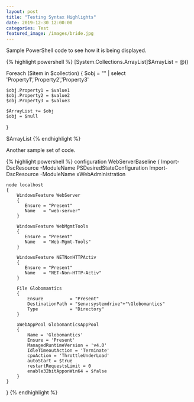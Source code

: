 ```yaml
---
layout: post
title: "Testing Syntax Highlights"
date: 2019-12-30 12:00:00
categories: Test
featured_image: /images/bride.jpg
---
```


Sample PowerShell code to see how it is being displayed.

{% highlight powershell %}
[System.Collections.ArrayList]$ArrayList = @()

Foreach ($item in $collection)
{
	$obj = "" | select 'Property1','Property2','Property3'
	
	$obj.Property1 = $value1
	$obj.Property2 = $value2
	$obj.Property3 = $value3
	
	$ArrayList += $obj 
	$obj = $null
}

$ArrayList
{% endhighlight %}

Another sample set of code.

{% highlight powershell %}
configuration WebServerBaseline
{
    Import-DscResource -ModuleName PSDesiredStateConfiguration
    Import-DscResource -ModuleName xWebAdministration

    node localhost
    {
        WindowsFeature WebServer
        {
           Ensure = "Present"
           Name   = "web-server"
        }

        WindowsFeature WebMgmtTools
        {
           Ensure = "Present"
           Name   = "Web-Mgmt-Tools"
        }

        WindowsFeature NETNonHTTPActiv
        {
           Ensure = "Present"
           Name   = "NET-Non-HTTP-Activ"
        }

        File Globomantics
        {
            Ensure          = "Present"
            DestinationPath = "$env:systemdrive"+"\Globomantics"
            Type            = "Directory"
        }

        xWebAppPool GlobomanticsAppPool
        {
            Name = 'Globomantics'
            Ensure = 'Present'
            ManagedRuntimeVersion = 'v4.0'
            IdleTimeoutAction = 'Terminate'
            cpuAction = 'ThrottleUnderLoad'
            autoStart = $true
            restartRequestsLimit = 0
            enable32bitApponWin64 = $false
        }
    }
}
{% endhighlight %}